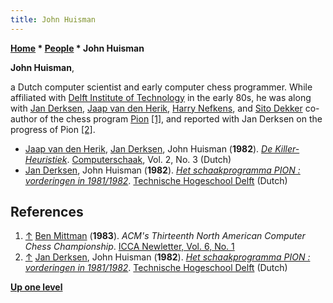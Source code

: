 ```yaml
---
title: John Huisman
---
```

**[Home](Home "Home") \* [People](People "People") \* John Huisman**


**John Huisman**,  

a Dutch computer scientist and early computer chess programmer. While affiliated with [Delft Institute of Technology](Delft_University_of_Technology "Delft University of Technology") in the early 80s, he was along with [Jan Derksen](Jan_Derksen "Jan Derksen"), [Jaap van den Herik](Jaap_van_den_Herik "Jaap van den Herik"), [Harry Nefkens](Harry_Nefkens "Harry Nefkens"), and [Sito Dekker](Sito_Dekker "Sito Dekker") co-author of the chess program [Pion](Pion "Pion") <a id="cite-note-1" href="#cite-ref-1">[1]</a>, and reported with Jan Derksen on the progress of Pion <a id="cite-note-2" href="#cite-ref-2">[2]</a>.






* [Jaap van den Herik](Jaap_van_den_Herik "Jaap van den Herik"), [Jan Derksen](Jan_Derksen "Jan Derksen"), John Huisman (**1982**). *[De Killer-Heuristiek](https://pure.uvt.nl/portal/en/publications/de-killerheuristiek%28945033e5-8d1f-4339-bb92-e67c79cb33d5%29.html)*. [Computerschaak](Computerschaak "Computerschaak"), Vol. 2, No. 3 (Dutch)
* [Jan Derksen](Jan_Derksen "Jan Derksen"), John Huisman (**1982**). *[Het schaakprogramma PION : vorderingen in 1981/1982](http://www.worldcat.org/title/schaakprogramma-pion-vorderingen-in-19811982/oclc/30495462)*. [Technische Hogeschool Delft](Delft_University_of_Technology "Delft University of Technology") (Dutch)


## References


1. <a id="cite-ref-1" href="#cite-note-1">↑</a> [Ben Mittman](Ben_Mittman "Ben Mittman") (**1983**). *ACM's Thirteenth North American Computer Chess Championship*. [ICCA Newletter, Vol. 6, No. 1](ICGA_Journal#6_1 "ICGA Journal")
2. <a id="cite-ref-2" href="#cite-note-2">↑</a> [Jan Derksen](Jan_Derksen "Jan Derksen"), John Huisman (**1982**). *[Het schaakprogramma PION : vorderingen in 1981/1982](http://www.worldcat.org/title/schaakprogramma-pion-vorderingen-in-19811982/oclc/30495462)*. [Technische Hogeschool Delft](Delft_University_of_Technology "Delft University of Technology") (Dutch)

**[Up one level](People "People")**







 
